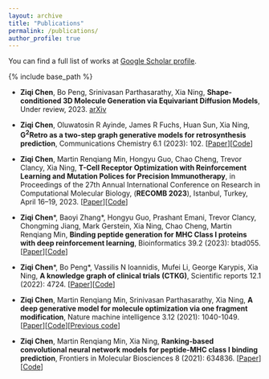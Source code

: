 ```yaml
---
layout: archive
title: "Publications"
permalink: /publications/
author_profile: true
---
```


You can find a full list of works at <a href="https://scholar.google.com/citations?user=Co5TfWIAAAAJ&hl=en">Google Scholar profile</a>.

{% include base_path %}

* **Ziqi Chen**, Bo Peng, Srinivasan Parthasarathy, Xia Ning, **Shape-conditioned 3D Molecule Generation via Equivariant Diffusion Models**, Under review, 2023. [arXiv](https://arxiv.org/abs/2308.11890)

* **Ziqi Chen**, Oluwatosin R Ayinde, James R Fuchs, Huan Sun, Xia Ning, **G$^2$Retro as a two-step graph generative models for retrosynthesis prediction**, Communications Chemistry 6.1 (2023): 102. \[[Paper](https://www.nature.com/articles/s42004-023-00897-3)\]\[[Code](https://github.com/ninglab/G2Retro)\]

* **Ziqi Chen**, Martin Renqiang Min, Hongyu Guo, Chao Cheng, Trevor Clancy, Xia Ning, **T-Cell Receptor Optimization with Reinforcement Learning and Mutation Polices for Precision Immunotherapy**, in Proceedings of the 27th Annual International Conference on Research in Computational Molecular Biology, (**RECOMB 2023**), Istanbul, Turkey, April 16–19, 2023. \[[Paper](https://link.springer.com/chapter/10.1007/978-3-031-29119-7_11)\]\[[Code](https://github.com/ninglab/TCRPPO)\]

* **Ziqi Chen**\*, Baoyi Zhang\*, Hongyu Guo, Prashant Emani, Trevor Clancy, Chongming Jiang, Mark Gerstein, Xia Ning, Chao Cheng, Martin Renqiang Min, **Binding peptide generation for MHC Class I proteins with deep reinforcement learning**, Bioinformatics 39.2 (2023): btad055. \[[Paper](https://academic.oup.com/bioinformatics/article/39/2/btad055/7000336)\]\[[Code](https://github.com/minrq/pMHC)\]

* **Ziqi Chen**\*, Bo Peng\*, Vassilis N Ioannidis, Mufei Li, George Karypis, Xia Ning, **A knowledge graph of clinical trials (CTKG)**, Scientific reports 12.1 (2022): 4724. \[[Paper](https://www.nature.com/articles/s41598-022-08454-z)\]\[[Code](https://github.com/ninglab/CTKG)\]

*  **Ziqi Chen**, Martin Renqiang Min, Srinivasan Parthasarathy, Xia Ning, **A deep generative model for molecule optimization via one fragment modification**, Nature machine intelligence 3.12 (2021): 1040-1049. \[[Paper](https://www.nature.com/articles/s42256-021-00410-2)\]\[[Code](https://github.com/ninglab/Modof)\]\[[Previous code](https://github.com/ziqi92/Modof)\]

* **Ziqi Chen**, Martin Renqiang Min, Xia Ning, **Ranking-based convolutional neural network models for peptide-MHC class I binding prediction**, Frontiers in Molecular Biosciences 8 (2021): 634836. \[[Paper](https://www.frontiersin.org/articles/10.3389/fmolb.2021.634836/full)\]\[[Code](https://github.com/ziqi92/peptide-binding-prediction)\]